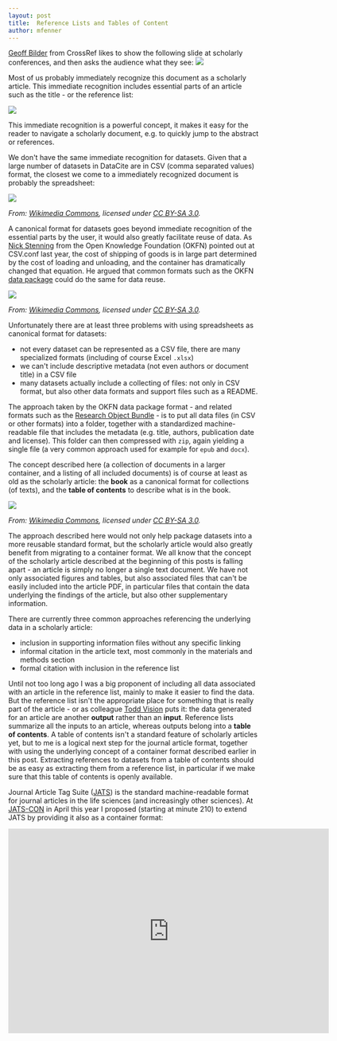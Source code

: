```yaml
---
layout: post
title:  Reference Lists and Tables of Content
author: mfenner
---
```


[Geoff Bilder](https://twitter.com/gbilder) from CrossRef likes to show the following slide at scholarly conferences, and then asks the audience what they see:
![](/assets/images/2015/08/article-1.png)

Most of us probably immediately recognize this document as a scholarly article. This immediate recognition includes essential parts of an article such as the title - or the reference list:

![](/assets/images/2015/08/article2-1.png)

This immediate recognition is a powerful concept, it makes it easy for the reader to navigate a scholarly document, e.g. to quickly jump to the abstract or references.

We don't have the same immediate recognition for datasets. Given that a large number of datasets in DataCite are in CSV (comma separated values) format, the closest we come to a immediately recognized document is probably the spreadsheet:

![](https://upload.wikimedia.org/wikipedia/commons/2/23/Spreadsheet_animation.gif)

*From: [Wikimedia Commons](https://commons.wikimedia.org/wiki/File:Spreadsheet_animation.gif), licensed under [CC BY-SA 3.0](http://creativecommons.org/licenses/by-sa/3.0).*

A canonical format for datasets goes beyond immediate recognition of the essential parts by the user, it would also greatly facilitate reuse of data. As [Nick Stenning](https://twitter.com/nickstenning) from the Open Knowledge Foundation (OKFN) pointed out at CSV.conf last year, the cost of shipping of goods is in large part determined by the cost of loading and unloading, and the container has dramatically changed that equation. He argued that common formats such as the OKFN [data package](http://dataprotocols.org/data-packages/) could do the same for data reuse.

![](/assets/images/2015/08/break-bulk-sacks.png)

*From: [Wikimedia Commons](https://commons.wikimedia.org/wiki/File:Hafenarbeiter_bei_der_Verladung_von_Sackgut_-_MS_Rothenstein_NDL,_Port_Sudan_1960.png), licensed under [CC BY-SA 3.0](http://creativecommons.org/licenses/by-sa/3.0).*

Unfortunately there are at least three problems with using spreadsheets as canonical format for datasets:

* not every dataset can be represented as a CSV file, there are many specialized formats (including of course Excel `.xlsx`)
* we can't include descriptive metadata (not even authors or document title) in a CSV file
* many datasets actually include a collecting of files: not only in CSV format, but also other data formats and support files such as a README.

The approach taken by the OKFN data package format - and related formats such as the [Research Object Bundle](https://researchobject.github.io/specifications/bundle/) - is to put all data files (in CSV or other formats) into a folder, together with a standardized machine-readable file that includes the metadata (e.g. title, authors, publication date and license). This folder can then compressed with `zip`, again yielding a single file (a very common approach used for example for `epub` and `docx`).

The concept described here (a collection of documents in a larger container, and a listing of all included documents) is of course at least as old as the scholarly article: the **book** as a canonical format for collections (of texts), and the **table of contents** to describe what is in the book.

![](https://upload.wikimedia.org/wikipedia/commons/b/b7/Table_of_Contents_PANARCHIE_published_in_1860.JPG)

*From: [Wikimedia Commons](https://commons.wikimedia.org/wiki/File:Table_of_Contents_PANARCHIE_published_in_1860.JPG), licensed under [CC BY-SA 3.0](http://creativecommons.org/licenses/by-sa/3.0).*

The approach described here would not only help package datasets into a more reusable standard format, but the scholarly article would also greatly benefit from migrating to a container format. We all know that the concept of the scholarly article described at the beginning of this posts is falling apart - an article is simply no longer a single text document. We have not only associated figures and tables, but also associated files that can't be easily included into the article PDF, in particular files that contain the data underlying the findings of the article, but also other supplementary information.

There are currently three common approaches referencing the underlying data in a scholarly article:

* inclusion in supporting information files without any specific linking
* informal citation in the article text, most commonly in the materials and methods section
* formal citation with inclusion in the reference list

Until not too long ago I was a big proponent of including all data associated with an article in the reference list, mainly to make it easier to find the data. But the reference list isn't the appropriate place for something that is really part of the article - or as colleague [Todd Vision](http://bio.unc.edu/people/faculty/vision/) puts it: the data generated for an article are another **output** rather than an **input**. Reference lists summarize all the inputs to an article, whereas outputs belong into a **table of contents**. A table of contents isn't a standard feature of scholarly articles yet, but to me is a logical next step for the journal article format, together with using the underlying concept of a container format described earlier in this post. Extracting references to datasets from a table of contents should be as easy as extracting them from a reference list, in particular if we make sure that this table of contents is openly available.

Journal Article Tag Suite ([JATS](http://jats.nlm.nih.gov/)) is the standard machine-readable format for journal articles in the life sciences (and increasingly other sciences). At [JATS-CON](http://jats.nlm.nih.gov/jats-con/) in April this year I proposed (starting at minute 210) to extend JATS by providing it also as a container format:

<iframe src="http://videocast.nih.gov/embed.asp?file=18962&w=640&h=360" width="645" height="411" frameborder="0">browser does not support iframe</iframe>
